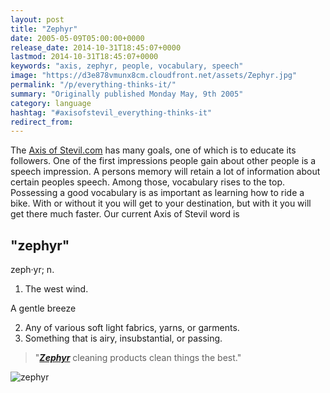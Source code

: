 ```yaml
---
layout: post
title: "Zephyr"
date: 2005-05-09T05:00:00+0000
release_date: 2014-10-31T18:45:07+0000
lastmod: 2014-10-31T18:45:07+0000
keywords: "axis, zephyr, people, vocabulary, speech"
image: "https://d3e878vmunx8cm.cloudfront.net/assets/Zephyr.jpg"
permalink: "/p/everything-thinks-it/"
summary: "Originally published Monday May, 9th 2005"
category: language
hashtag: "#axisofstevil_everything-thinks-it"
redirect_from:
---
```


[id_1]: https://d3e878vmunx8cm.cloudfront.net/assets/Zephyr.jpg "zephyr"
The [Axis of Stevil.com](/ "Axis of Stevil.com") has many goals, one of which is to educate its followers. One of the first impressions people gain about other people is a speech impression. A persons memory will retain a lot of information about certain peoples speech. Among those, vocabulary rises to the top. Possessing a good vocabulary is as important as learning how to ride a bike. With or without it you will get to your destination, but with it you will get there much faster. Our current Axis of Stevil word is

## "zephyr" ##

zeph·yr; n.

1. The west wind.

 A gentle breeze

2. Any of various soft light fabrics, yarns, or garments.
3. Something that is airy, insubstantial, or passing.
 
> "***[Zephyr](https://d3e878vmunx8cm.cloudfront.net/assets/canlabel.jpg "zephyr")*** cleaning products clean things the best."

![zephyr][id_1]
